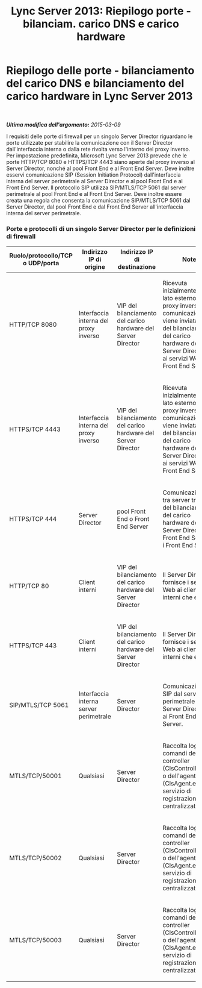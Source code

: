 ﻿---
title: "Lync Server 2013: Riepilogo porte - bilanciam. carico DNS e carico hardware"
TOCTitle: Riepilogo delle porte - bilanciamento del carico DNS e bilanciamento del carico hardware
ms:assetid: b07c37e4-820e-46ee-a678-1da95d1b87af
ms:mtpsurl: https://technet.microsoft.com/it-it/library/JJ205179(v=OCS.15)
ms:contentKeyID: 49301686
ms.date: 08/24/2015
mtps_version: v=OCS.15
ms.translationtype: HT
---

# Riepilogo delle porte - bilanciamento del carico DNS e bilanciamento del carico hardware in Lync Server 2013

 

_**Ultima modifica dell'argomento:** 2015-03-09_

I requisiti delle porte di firewall per un singolo Server Director riguardano le porte utilizzate per stabilire la comunicazione con il Server Director dall'interfaccia interna o dalla rete rivolta verso l'interno del proxy inverso. Per impostazione predefinita, Microsoft Lync Server 2013 prevede che le porte HTTP/TCP 8080 e HTTPS/TCP 4443 siano aperte dal proxy inverso al Server Director, nonché al pool Front End e al Front End Server. Deve inoltre esservi comunicazione SIP (Session Initiation Protocol) dall'interfaccia interna del server perimetrale al Server Director e al pool Front End e al Front End Server. Il protocollo SIP utilizza SIP/MTLS/TCP 5061 dal server perimetrale al pool Front End e al Front End Server. Deve inoltre essere creata una regola che consenta la comunicazione SIP/MTLS/TCP 5061 dal Server Director, dal pool Front End e dal Front End Server all'interfaccia interna del server perimetrale.

### Porte e protocolli di un singolo Server Director per le definizioni di firewall

<table>
<colgroup>
<col style="width: 25%" />
<col style="width: 25%" />
<col style="width: 25%" />
<col style="width: 25%" />
</colgroup>
<thead>
<tr class="header">
<th>Ruolo/protocollo/TCP o UDP/porta</th>
<th>Indirizzo IP di origine</th>
<th>Indirizzo IP di destinazione</th>
<th>Note</th>
</tr>
</thead>
<tbody>
<tr class="odd">
<td><p>HTTP/TCP 8080</p></td>
<td><p>Interfaccia interna del proxy inverso</p></td>
<td><p>VIP del bilanciamento del carico hardware del Server Director</p></td>
<td><p>Ricevuta inizialmente dal lato esterno del proxy inverso, la comunicazione viene inviata al VIP del bilanciamento del carico hardware del Server Director e ai servizi Web del Front End Server.</p></td>
</tr>
<tr class="even">
<td><p>HTTPS/TCP 4443</p></td>
<td><p>Interfaccia interna del proxy inverso</p></td>
<td><p>VIP del bilanciamento del carico hardware del Server Director</p></td>
<td><p>Ricevuta inizialmente dal lato esterno del proxy inverso, la comunicazione viene inviata al VIP del bilanciamento del carico hardware del Server Director e ai servizi Web del Front End Server.</p></td>
</tr>
<tr class="odd">
<td><p>HTTPS/TCP 444</p></td>
<td><p>Server Director</p></td>
<td><p>pool Front End o Front End Server</p></td>
<td><p>Comunicazione tra server tra il VIP del bilanciamento del carico hardware del Server Director e il Front End Server o i Front End Server.</p></td>
</tr>
<tr class="even">
<td><p>HTTP/TCP 80</p></td>
<td><p>Client interni</p></td>
<td><p>VIP del bilanciamento del carico hardware del Server Director</p></td>
<td><p>Il Server Director fornisce i servizi Web ai client sia interni che esterni.</p></td>
</tr>
<tr class="odd">
<td><p>HTTPS/TCP 443</p></td>
<td><p>Client interni</p></td>
<td><p>VIP del bilanciamento del carico hardware del Server Director</p></td>
<td><p>Il Server Director fornisce i servizi Web ai client sia interni che esterni.</p></td>
</tr>
<tr class="even">
<td><p>SIP/MTLS/TCP 5061</p></td>
<td><p>Interfaccia interna server perimetrale</p></td>
<td><p>Server Director</p></td>
<td><p>Comunicazione SIP dal server perimetrale al Server Director e ai Front End Server.</p></td>
</tr>
<tr class="odd">
<td><p>MTLS/TCP/50001</p></td>
<td><p>Qualsiasi</p></td>
<td><p>Server Director</p></td>
<td><p>Raccolta log e comandi del controller (ClsController.exe) o dell'agente (ClsAgent.exe) del servizio di registrazione centralizzato</p></td>
</tr>
<tr class="even">
<td><p>MTLS/TCP/50002</p></td>
<td><p>Qualsiasi</p></td>
<td><p>Server Director</p></td>
<td><p>Raccolta log e comandi del controller (ClsController.exe) o dell'agente (ClsAgent.exe) del servizio di registrazione centralizzato</p></td>
</tr>
<tr class="odd">
<td><p>MTLS/TCP/50003</p></td>
<td><p>Qualsiasi</p></td>
<td><p>Server Director</p></td>
<td><p>Raccolta log e comandi del controller (ClsController.exe) o dell'agente (ClsAgent.exe) del servizio di registrazione centralizzato</p></td>
</tr>
</tbody>
</table>

